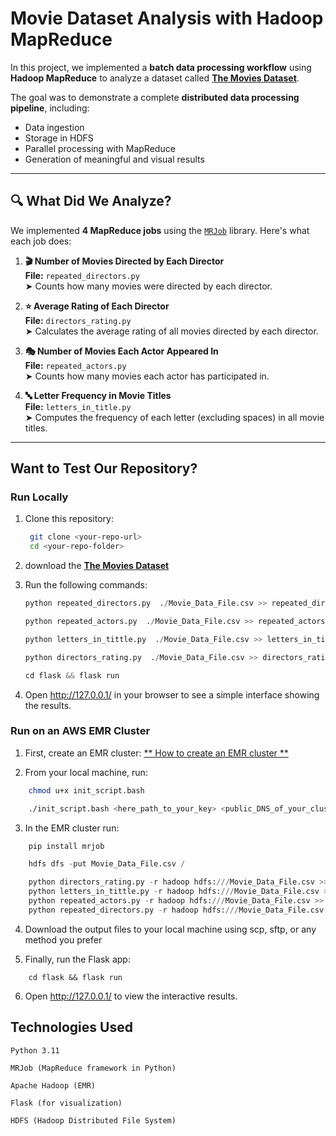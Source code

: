 # Movie Dataset Analysis with Hadoop MapReduce

In this project, we implemented a **batch data processing workflow** using **Hadoop MapReduce** to analyze a dataset called [**The Movies Dataset**](https://www.kaggle.com/datasets/rounakbanik/the-movies-dataset/data).

The goal was to demonstrate a complete **distributed data processing pipeline**, including:

- Data ingestion  
- Storage in HDFS  
- Parallel processing with MapReduce  
- Generation of meaningful and visual results  

---

## 🔍 What Did We Analyze?

We implemented **4 MapReduce jobs** using the [`MRJob`](https://mrjob.readthedocs.io/en/latest/) library. Here's what each job does:

1. **🎬 Number of Movies Directed by Each Director**  
   **File:** `repeated_directors.py`  
   ➤ Counts how many movies were directed by each director.

2. **⭐ Average Rating of Each Director**  
   **File:** `directors_rating.py`  
   ➤ Calculates the average rating of all movies directed by each director.

3. **🎭 Number of Movies Each Actor Appeared In**  
   **File:** `repeated_actors.py`  
   ➤ Counts how many movies each actor has participated in.

4. **🔤 Letter Frequency in Movie Titles**  
   **File:** `letters_in_title.py`  
   ➤ Computes the frequency of each letter (excluding spaces) in all movie titles.

---

## Want to Test Our Repository?

### Run Locally

1. Clone this repository:
   ```bash
    git clone <your-repo-url>
    cd <your-repo-folder>
    ```
2. download the [**The Movies Dataset**](https://www.kaggle.com/datasets/rounakbanik/the-movies-dataset/data)

3. Run the following commands:

    ```python
    python repeated_directors.py  ./Movie_Data_File.csv >> repeated_directors.txt

    python repeated_actors.py  ./Movie_Data_File.csv >> repeated_actors.txt

    python letters_in_tittle.py  ./Movie_Data_File.csv >> letters_in_tittle.txt

    python directors_rating.py  ./Movie_Data_File.csv >> directors_rating.txt

    cd flask && flask run
    ```
4. Open http://127.0.0.1/ in your browser to see a simple interface showing the results.


### Run on an AWS EMR Cluster



1. First, create an EMR cluster: 
    [** How to create an EMR cluster **](https://docs.aws.amazon.com/emr/latest/ManagementGuide/emr-gs.html)

2. From your local machine, run:

```bash
    chmod u+x init_script.bash

    ./init_script.bash <here_path_to_your_key> <public_DNS_of_your_cluster>
```
3. In the EMR cluster run: 

```python
    pip install mrjob

    hdfs dfs -put Movie_Data_File.csv /

    python directors_rating.py -r hadoop hdfs:///Movie_Data_File.csv >> directors_rating.txt
    python letters_in_tittle.py -r hadoop hdfs:///Movie_Data_File.csv >> letters_in_tittle.txt
    python repeated_actors.py -r hadoop hdfs:///Movie_Data_File.csv >> repeated_actors.txta
    python repeated_directors.py -r hadoop hdfs:///Movie_Data_File.csv >> repeated_directors.txt
```
4. Download the output files to your local machine using scp, sftp, or any method you prefer

5. Finally, run the Flask app:
```
    cd flask && flask run
```
6. Open http://127.0.0.1/ to view the interactive results.


## Technologies Used

    Python 3.11

    MRJob (MapReduce framework in Python)
    
    Apache Hadoop (EMR)

    Flask (for visualization)

    HDFS (Hadoop Distributed File System)